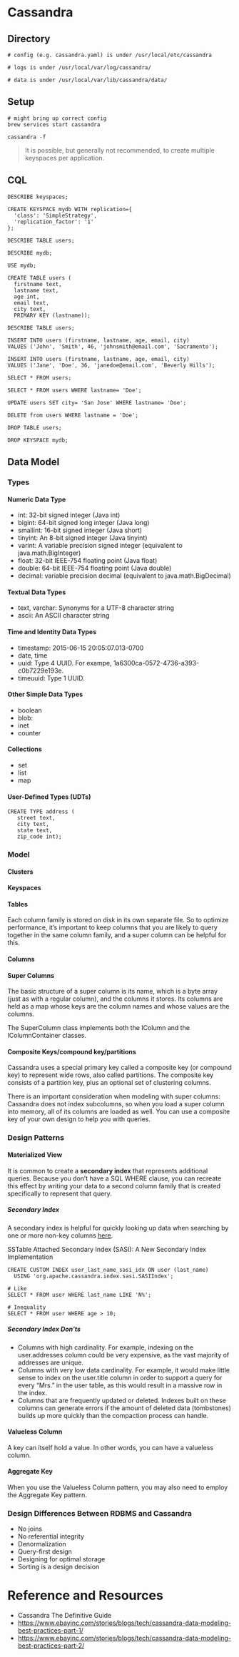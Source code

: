 
# Cassandra

## Directory

```shell
# config (e.g. cassandra.yaml) is under /usr/local/etc/cassandra

# logs is under /usr/local/var/log/cassandra/

# data is under /usr/local/var/lib/cassandra/data/
```

## Setup

```shell
# might bring up correct config
brew services start cassandra

cassandra -f
```
> It is possible, but generally not recommended, to create multiple keyspaces per application.

## CQL

```shell
DESCRIBE keyspaces;

CREATE KEYSPACE mydb WITH replication={
  'class': 'SimpleStrategy', 
  'replication_factor': '1'
};

DESCRIBE TABLE users;

DESCRIBE mydb;

USE mydb;

CREATE TABLE users ( 
  firstname text,
  lastname text,
  age int,
  email text,
  city text,
  PRIMARY KEY (lastname));

DESCRIBE TABLE users;

INSERT INTO users (firstname, lastname, age, email, city) 
VALUES ('John', 'Smith', 46, 'johnsmith@email.com', 'Sacramento');

INSERT INTO users (firstname, lastname, age, email, city) 
VALUES ('Jane', 'Doe', 36, 'janedoe@email.com', 'Beverly Hills');

SELECT * FROM users;

SELECT * FROM users WHERE lastname= 'Doe';

UPDATE users SET city= 'San Jose' WHERE lastname= 'Doe';

DELETE from users WHERE lastname = 'Doe';

DROP TABLE users;

DROP KEYSPACE mydb;
```

## Data Model

### Types

#### Numeric Data Type
* int: 32-bit signed integer (Java int)
* bigint: 64-bit signed long integer (Java long)
* smallint: 16-bit signed integer (Java short)
* tinyint: An 8-bit signed integer (Java tinyint)
* varint: A variable precision signed integer (equivalent to java.math.BigInteger)
* float: 32-bit IEEE-754 floating point (Java float)
* double: 64-bit IEEE-754 floating point (Java double)
* decimal: variable precision decimal (equivalent to java.math.BigDecimal) 
#### Textual Data Types
* text, varchar: Synonyms for a UTF-8 character string
* ascii: An ASCII character string 
#### Time and Identity Data Types
* timestamp: 2015-06-15 20:05:07.013-0700
* date, time
* uuid: Type 4 UUID. For exampe, 1a6300ca-0572-4736-a393-c0b7229e193e.
* timeuuid: Type 1 UUID. 
#### Other Simple Data Types
* boolean
* blob:
* inet
* counter
#### Collections
* set
* list
* map
#### User-Defined Types (UDTs)
```shell
CREATE TYPE address (
   street text,
   city text,
   state text,
   zip_code int);
```

### Model
#### Clusters
#### Keyspaces
#### Tables
Each column family is stored on disk in its own separate file. So to optimize performance, it’s important to keep columns that you are likely to query together in the same column family, and a super column can be helpful for this.
#### Columns
#### Super Columns
The basic structure of a super column is its name, which is a byte array (just as with a regular column), and the columns it stores. Its columns are held as a map whose keys are the column names and whose values are the columns.

The SuperColumn class implements both the IColumn and the IColumnContainer classes.

#### Composite Keys/compound key/partitions
Cassandra uses a special primary key called a composite key (or compound key) to represent wide rows, also called partitions. The composite key consists of a partition key, plus an  optional set of clustering columns.

There is an important consideration when modeling with super columns: Cassandra does not index subcolumns, so when you load a super column into memory, all of its columns are loaded as well. You can use a composite key of your own design to help you with queries.

### Design Patterns

#### Materialized View
It is common to create a **secondary index** that represents additional queries. Because you don’t have a SQL WHERE clause, you can recreate this effect by writing your data to a second column family that is created specifically to represent that query.

##### Secondary Index
A secondary index is helpful for quickly looking up data when searching by one or more non-key columns [here](https://cloud.google.com/spanner/docs/secondary-indexes).

SSTable Attached Secondary Index (SASI): A New Secondary Index Implementation
```shell
CREATE CUSTOM INDEX user_last_name_sasi_idx ON user (last_name) 
  USING 'org.apache.cassandra.index.sasi.SASIIndex';

# Like
SELECT * FROM user WHERE last_name LIKE 'N%';

# Inequality
SELECT * FROM user WHERE age > 10;
```

##### Secondary Index Don'ts
* Columns with high cardinality. For example, indexing on the user.addresses column could be very expensive, as the vast majority of addresses are unique.
* Columns with very low data cardinality. For example, it would make little sense to index on the user.title column in order to support a query for every “Mrs.” in the user table, as this would result in a massive row in the index.
* Columns that are frequently updated or deleted. Indexes built on these columns can generate errors if the amount of deleted data (tombstones) builds up more quickly than the compaction process can handle.

#### Valueless Column
A key can itself hold a value. In other words, you can have a valueless column.

#### Aggregate Key
When you use the Valueless Column pattern, you may also need to employ the Aggregate Key pattern.

### Design Differences Between RDBMS and Cassandra
* No joins
* No referential integrity
* Denormalization
* Query-first design
* Designing for optimal storage
* Sorting is a design decision

# Reference and Resources

* Cassandra The Definitive Guide
* https://www.ebayinc.com/stories/blogs/tech/cassandra-data-modeling-best-practices-part-1/
* https://www.ebayinc.com/stories/blogs/tech/cassandra-data-modeling-best-practices-part-2/
